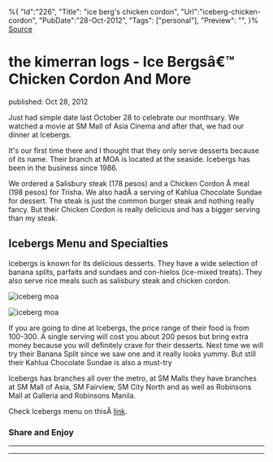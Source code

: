 ﻿%{
    "Id":"226",
    "Title": "ice berg's chicken cordon",
    "Url":"iceberg-chicken-cordon",
    "PubDate":"28-Oct-2012",
    "Tags": ["personal"],
    "Preview": "",
}%
[Source](http://markhughneri.com/blog/480/iceberg-chicken-cordon/ "Permalink to the kimerran logs - Ice Bergsâ€™ Chicken Cordon And More")

# the kimerran logs - Ice Bergsâ€™ Chicken Cordon And More

published: Oct 28, 2012

Just had simple date last October 28 to celebrate our monthsary. We watched a movie at SM Mall of Asia Cinema and after that, we had our dinner at Icebergs.

It's our first time there and I thought that they only serve desserts because of its name. Their branch at MOA is located at the seaside. Icebergs has been in the business since 1986.

We ordered a Salisbury steak (178 pesos) and a Chicken Cordon Â meal (198 pesos) for Trisha. We also hadÂ a serving of Kahlua Chocolate Sundae for dessert. The steak is just the common burger steak and nothing really fancy. But their Chicken Cordon is really delicious and has a bigger serving than my steak.

## Icebergs Menu and Specialties

Icebergs is known for its delicious desserts. They have a wide selection of banana splits, parfaits and sundaes and con-hielos (ice-mixed treats). They also serve rice meals such as salisbury steak and chicken cordon.

![iceberg moa][1]

![iceberg moa][2]

If you are going to dine at Icebergs, the price range of their food is from 100-300. A single serving will cost you about 200 pesos but bring extra money because you will definitely crave for their desserts. Next time we will try their Banana Split since we saw one and it really looks yummy. But still their Kahlua Chocolate Sundae is also a must-try

Icebergs has branches all over the metro, at SM Malls they have branches at SM Mall of Asia, SM Fairview, SM City North and as well as Robinsons Mall at Galleria and Robinsons Manila.

Check Icebergs menu on thisÂ [link][3].

### Share and Enjoy

* * *

* * *

[1]: http://markhughneri.com/blog/assets/loading.gif "iceberg moa"
[2]: http://www.sisigbytes.com/food/wp-content/uploads/sites/2/2012/11/iceberg-moa.jpg "iceberg moa"
[3]: http://www.munchpunch.com/icebergs-sm-mall-of-asia/menu
